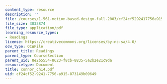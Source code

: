 ```yaml
---
content_type: resource
description: ''
file: /courses/1-561-motion-based-design-fall-2003/cf24cf5292417756a915873149b09649_connor_ch14.pdf
file_size: 3033874
file_type: application/pdf
learning_resource_types:
- Readings
license: https://creativecommons.org/licenses/by-nc-sa/4.0/
ocw_type: OCWFile
parent_title: Readings
parent_type: CourseSection
parent_uid: 8e2b5554-8623-f8cb-8835-5a2b2e21c9da
resourcetype: Document
title: connor_ch14.pdf
uid: cf24cf52-9241-7756-a915-873149b09649
---
```

